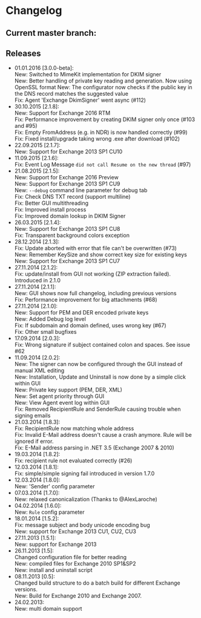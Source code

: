 # Changelog

## Current master branch:  



## Releases
* 01.01.2016 [3.0.0-beta]:  
	New: Switched to MimeKit implementation for DKIM signer  
	New: Better handling of private key reading and generation. Now using OpenSSL format 
    New: The configurator now checks if the public key in the DNS record matches the suggested value  	
	Fix: Agent 'Exchange DkimSigner' went async (#112)  
* 30.10.2015 [2.1.8]:  
	New: Support for Exchange 2016 RTM  
	Fix: Performance improvement by creating DKIM signer only once (#103 and #95)  
	Fix: Empty FromAddress (e.g. in NDR) is now handled correctly (#99)  
	Fix: Fixed install/upgrade taking wrong .exe after download (#102)  
* 22.09.2015 [2.1.7]:  
	New: Support for Exchange 2013 SP1 CU10  
* 11.09.2015 [2.1.6]:  
    Fix: Event Log Message `did not call Resume on the new thread` (#97)  
* 21.08.2015 [2.1.5]:  
    New: Support for Exchange 2016 Preview   
    New: Support for Exchange 2013 SP1 CU9  
    New: `--debug` command line parameter for debug tab  
	Fix: Check DNS TXT record (support multiline)  
    Fix: Better GUI multithreading  
    Fix: Improved install process  
    Fix: Improved domain lookup in DKIM Signer  
* 26.03.2015 [2.1.4]:  
	New: Support for Exchange 2013 SP1 CU8  
	Fix: Transparent background colors exception  
* 28.12.2014 [2.1.3]:  
	Fix: Update aborted with error that file can't be overwritten (#73)  
	New: Remember KeySize and show correct key size for existing keys  
	New: Support for Exchange 2013 SP1 CU7
* 27.11.2014 [2.1.2]:  
	Fix: update/install from GUI not working (ZIP extraction failed). Introduced in 2.1.0  
* 27.11.2014 [2.1.1]:  
	New: GUI shows now full changelog, including previous versions  
	Fix: Performance improvement for big attachments (#68)  
* 27.11.2014 [2.1.0]:  
	New: Support for PEM and DER encoded private keys  
	New: Added Debug log level  
	Fix: If subdomain and domain defined, uses wrong key (#67)  
	Fix: Other small bugfixes  
* 17.09.2014 [2.0.3]:  
	Fix: Wrong signature if subject contained colon and spaces. See issue #62  
* 11.09.2014 [2.0.2]:  
	New: The signer can now be configured through the GUI instead of manual XML editing  
	New: Installation, Update and Uninstall is now done by a simple click within GUI  
	New: Private key support (PEM, DER, XML)  
	New: Set agent priority through GUI  
	New: View Agent event log within GUI  
	Fix: Removed RecipientRule and SenderRule causing trouble when signing emails  
* 21.03.2014 [1.8.3]:  
	Fix: RecipientRule now matching whole address  
	Fix: Invalid E-Mail address doesn't cause a crash anymore. Rule will be ignored if error.  
	Fix: E-Mail address parsing in .NET 3.5 (Exchange 2007 & 2010)  
* 19.03.2014 [1.8.2]:  
	Fix: recipient rule not evaluated correctly (#26)
* 12.03.2014 [1.8.1]:  
	Fix: simple/simple signing fail introduced in version 1.7.0
* 12.03.2014 [1.8.0]:  
	New: 'Sender' config parameter
* 07.03.2014 [1.7.0]:  
	New: relaxed canonicalization (Thanks to @AlexLaroche)
* 04.02.2014 [1.6.0]:  
	New: `Rule` config parameter
* 18.01.2014 [1.5.2]:  
	Fix: message subject and body unicode encoding bug  
	New: support for Exchange 2013 CU1, CU2, CU3
* 27.11.2013 [1.5.1]:  
	New: support for Exchange 2013
* 26.11.2013 [1.5]:  
	Changed configuration file for better reading  
	New: compiled files for Exchange 2010 SP1&SP2  
	New: install and uninstall script
* 08.11.2013 [0.5]:  
    Changed build structure to do a batch build for different Exchange versions.  
	New: Build for Exchange 2010 and Exchange 2007.
* 24.02.2013:  
	New: multi domain support


